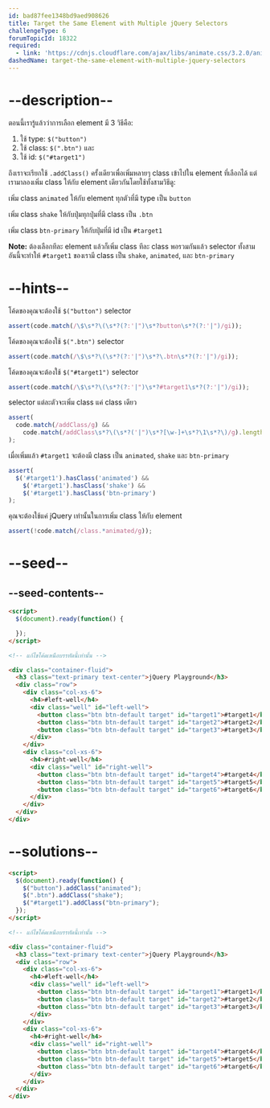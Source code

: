 ```yaml
---
id: bad87fee1348bd9aed908626
title: Target the Same Element with Multiple jQuery Selectors
challengeType: 6
forumTopicId: 18322
required:
  - link: 'https://cdnjs.cloudflare.com/ajax/libs/animate.css/3.2.0/animate.css'
dashedName: target-the-same-element-with-multiple-jquery-selectors
---
```


# --description--

ตอนนี้เรารู้แล้วว่าการเลือก element มี 3 วิธีคือ: 

1. ใช้ type: `$("button")` 
2. ใช้ class: `$(".btn")` และ
3. ใช้ id: `$("#target1")`


ถึงเราจะเรียกใช้ `.addClass()` ครั้งเดียวเพื่อเพิ่มหลายๆ class เข้าไปใน element ที่เลือกได้ 
แต่เรามาลองเพิ่ม class ให้กับ element เดียวกันโดยใช้ทั้งสามวิธีดู:

เพิ่ม class `animated` ให้กับ element ทุกตัวที่มี type เป็น `button`

เพิ่ม class `shake` ให้กับปุ่มทุกปุ่มที่มี class เป็น `.btn`

เพิ่ม class `btn-primary` ให้กับปุ่มที่มี id เป็น `#target1`

**Note:** ต้องเลือกทีละ element แล้วก็เพิ่ม class ทีละ class 
พอรวมกันแล้ว selector ทั้งสามอันนี้จะทำให้ `#target1` ของเรามี class เป็น `shake`, `animated`, และ `btn-primary`

# --hints--

โค้ดของคุณจะต้องใช้ `$("button")` selector

```js
assert(code.match(/\$\s*?\(\s*?(?:'|")\s*?button\s*?(?:'|")/gi));
```

โค้ดของคุณจะต้องใช้ `$(".btn")` selector

```js
assert(code.match(/\$\s*?\(\s*?(?:'|")\s*?\.btn\s*?(?:'|")/gi));
```

โค้ดของคุณจะต้องใช้ `$("#target1")` selector

```js
assert(code.match(/\$\s*?\(\s*?(?:'|")\s*?#target1\s*?(?:'|")/gi));
```

selector แต่ละตัวจะเพิ่ม class แค่ class เดียว

```js
assert(
  code.match(/addClass/g) &&
    code.match(/addClass\s*?\(\s*?('|")\s*?[\w-]+\s*?\1\s*?\)/g).length > 2
);
```

เมื่อเพิ่มแล้ว `#target1` จะต้องมี class เป็น `animated`‚ `shake` และ `btn-primary`

```js
assert(
  $('#target1').hasClass('animated') &&
    $('#target1').hasClass('shake') &&
    $('#target1').hasClass('btn-primary')
);
```

คุณจะต้องใช้แค่ jQuery เท่านั้นในการเพิ่ม class ให้กับ element


```js
assert(!code.match(/class.*animated/g));
```

# --seed--

## --seed-contents--

```html
<script>
  $(document).ready(function() {

  });
</script>

<!-- แก้ไขโค้ดเหนือบรรทัดนี้เท่านั้น -->

<div class="container-fluid">
  <h3 class="text-primary text-center">jQuery Playground</h3>
  <div class="row">
    <div class="col-xs-6">
      <h4>#left-well</h4>
      <div class="well" id="left-well">
        <button class="btn btn-default target" id="target1">#target1</button>
        <button class="btn btn-default target" id="target2">#target2</button>
        <button class="btn btn-default target" id="target3">#target3</button>
      </div>
    </div>
    <div class="col-xs-6">
      <h4>#right-well</h4>
      <div class="well" id="right-well">
        <button class="btn btn-default target" id="target4">#target4</button>
        <button class="btn btn-default target" id="target5">#target5</button>
        <button class="btn btn-default target" id="target6">#target6</button>
      </div>
    </div>
  </div>
</div>
```

# --solutions--

```html
<script>
  $(document).ready(function() {
    $("button").addClass("animated");
    $(".btn").addClass("shake");
    $("#target1").addClass("btn-primary");
  });
</script>

<!-- แก้ไขโค้ดเหนือบรรทัดนี้เท่านั้น -->

<div class="container-fluid">
  <h3 class="text-primary text-center">jQuery Playground</h3>
  <div class="row">
    <div class="col-xs-6">
      <h4>#left-well</h4>
      <div class="well" id="left-well">
        <button class="btn btn-default target" id="target1">#target1</button>
        <button class="btn btn-default target" id="target2">#target2</button>
        <button class="btn btn-default target" id="target3">#target3</button>
      </div>
    </div>
    <div class="col-xs-6">
      <h4>#right-well</h4>
      <div class="well" id="right-well">
        <button class="btn btn-default target" id="target4">#target4</button>
        <button class="btn btn-default target" id="target5">#target5</button>
        <button class="btn btn-default target" id="target6">#target6</button>
      </div>
    </div>
  </div>
</div>
```
